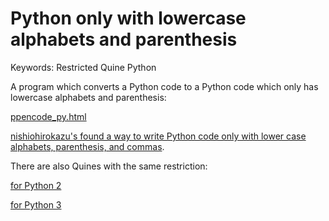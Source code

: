 # Python only with lowercase alphabets and parenthesis

Keywords: Restricted Quine Python

A program which converts a Python code to a Python code which only has
lowercase alphabets and parenthesis:

[ppencode_py.html](http://shinh.skr.jp/obf/ppencode_py.html)

[nishiohirokazu's found a way to write Python code only with lower case alphabets, parenthesis, and commas](http://d.hatena.ne.jp/nishiohirokazu/20120906/1346938523).

There are also Quines with the same restriction:

[for Python 2](alparen_quine.py)

[for Python 3](alparen_quine.py3)
